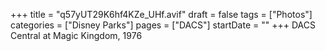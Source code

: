+++
title = "q57yUT29K6hf4KZe_UHf.avif"
draft = false
tags = ["Photos"]
categories = ["Disney Parks"]
pages = ["DACS"]
startDate = ""
+++
DACS Central at Magic Kingdom, 1976
